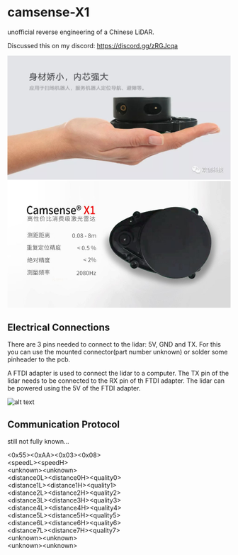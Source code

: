 # camsense-X1
unofficial reverse engineering of a Chinese LiDAR. 

Discussed this on my discord: https://discord.gg/zRGJcqa

![alt text](doc/camsense2.jpg)
![alt text](doc/camsense.jpg)


## Electrical Connections
There are 3 pins needed to connect to the lidar: 5V, GND and TX. For this you can use the mounted connector(part number unknown) or solder some pinheader to the pcb.

A FTDI adapter is used to connect the lidar to a computer. The TX pin of the lidar needs to be connected to the RX pin of th FTDI adapter. The lidar can be powered using the 5V of the FTDI adapter.

![alt text](doc/lidar_wiring.png "Connection diagram")

## Communication Protocol

still not fully known...

<0x55><0xAA><0x03><0x08><br>
\<speedL>\<speedH><br>
\<unknown>\<unknown><br>
\<distance0L>\<distance0H>\<quality0><br>
\<distance1L>\<distance1H>\<quality1><br>
\<distance2L>\<distance2H>\<quality2><br>
\<distance3L>\<distance3H>\<quality3><br>
\<distance4L>\<distance4H>\<quality4><br>
\<distance5L>\<distance5H>\<quality5><br>
\<distance6L>\<distance6H>\<quality6><br>
\<distance7L>\<distance7H>\<quality7><br>
\<unknown>\<unknown><br>
\<unknown>\<unknown><br>
